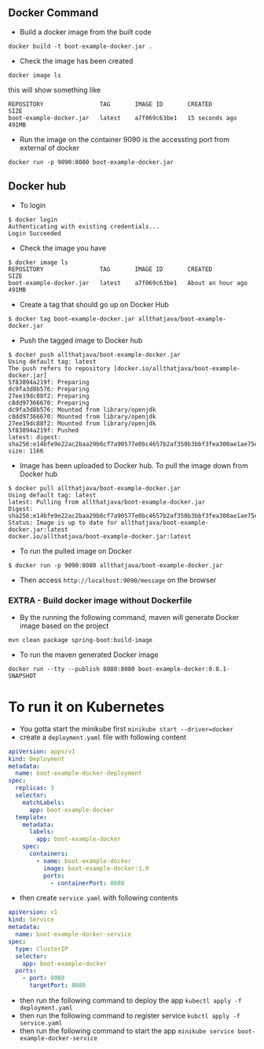 ## Docker Command 
* Build a docker image from the built code
```
docker build -t boot-example-docker.jar .
```

* Check the image has been created
```
docker image ls
```
this will show something like
```
REPOSITORY                TAG       IMAGE ID       CREATED          SIZE
boot-example-docker.jar   latest    a7f069c63be1   15 seconds ago   491MB
```
* Run the image on the container
9090 is the accessting port from external of docker
```
docker run -p 9090:8080 boot-example-docker.jar
```

## Docker hub
* To login
```
$ docker login
Authenticating with existing credentials...
Login Succeeded
```
* Check the image you have
```
$ docker image ls
REPOSITORY                TAG       IMAGE ID       CREATED             SIZE
boot-example-docker.jar   latest    a7f069c63be1   About an hour ago   491MB
```
* Create a tag that should go up on Docker Hub
```
$ docker tag boot-example-docker.jar allthatjava/boot-example-docker.jar
```
* Push the tagged image to Docker hub
```
$ docker push allthatjava/boot-example-docker.jar
Using default tag: latest
The push refers to repository [docker.io/allthatjava/boot-example-docker.jar]
5f83894a219f: Preparing
dc9fa3d8b576: Preparing
27ee19dc88f2: Preparing
c8dd97366670: Preparing
dc9fa3d8b576: Mounted from library/openjdk
c8dd97366670: Mounted from library/openjdk
27ee19dc88f2: Mounted from library/openjdk
5f83894a219f: Pushed
latest: digest: sha256:e14bfe9e22ac2baa29b6cf7a90577e0bc4657b2af350b3bbf3fea300ae1ae75e size: 1166
```
* Image has been uploaded to Docker hub. To pull the image down from Docker hub
```
$ docker pull allthatjava/boot-example-docker.jar
Using default tag: latest
latest: Pulling from allthatjava/boot-example-docker.jar
Digest: sha256:e14bfe9e22ac2baa29b6cf7a90577e0bc4657b2af350b3bbf3fea300ae1ae75e
Status: Image is up to date for allthatjava/boot-example-docker.jar:latest
docker.io/allthatjava/boot-example-docker.jar:latest
```

* To run the pulled image on Docker
```
$ docker run -p 9090:8080 allthatjava/boot-example-docker.jar
```
* Then access `http://localhost:9090/message` on the browser

### EXTRA - Build docker image without Dockerfile
* By the running the following command, maven will generate Docker image based on the project
```
mvn clean package spring-boot:build-image
```
* To run the maven generated Docker image
```
docker run --tty --publish 8080:8080 boot-example-docker:0.0.1-SNAPSHOT
```

# To run it on Kubernetes
* You gotta start the minikube first
`minikube start --driver=docker`
* create a `deployment.yaml` file with following content
```yaml
apiVersion: apps/v1
kind: Deployment
metadata:
  name: boot-example-docker-deployment
spec:
  replicas: 3
  selector:
    matchLabels:
      app: boot-example-docker
  template:
    metadata:
      labels:
        app: boot-example-docker
    spec:
      containers:
        - name: boot-example-docker
          image: boot-example-docker:1.0
          ports:
            - containerPort: 8080
```
* then create `service.yaml` with following contents
```yaml
apiVersion: v1
kind: Service
metadata:
  name: boot-example-docker-service
spec:
  type: ClusterIP
  selector:
    app: boot-example-docker
  ports:
    - port: 8080
      targetPort: 8080
```
* then run the following command to deploy the app
`kubectl apply -f deployment.yaml`
* then run the following command to register service
`kubctl apply -f service.yaml`
* then run the following command to start the app
`minikube service boot-example-docker-service`